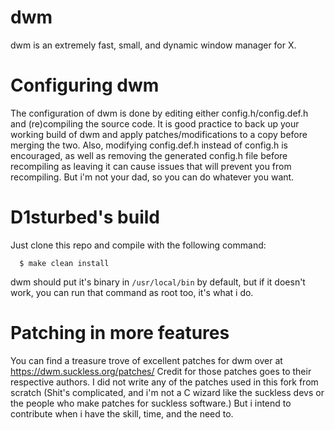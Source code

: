 # dwm

dwm is an extremely fast, small, and dynamic window manager for X.

# Configuring dwm

The configuration of dwm is done by editing either config.h/config.def.h
and (re)compiling the source code. It is good practice to back up your working build of dwm and apply patches/modifications to a copy before merging the two.
Also, modifying config.def.h instead of config.h is encouraged, as well as removing the generated config.h file before recompiling as leaving it can cause issues that will prevent you from recompiling. But i'm not your dad, so you can do whatever you want.

# D1sturbed's build

Just clone this repo and compile with the following command:
```
  $ make clean install
 ```
dwm should put it's binary in ```/usr/local/bin``` by default, but if it doesn't work, you can run that command as root too, it's what i do.

# Patching in more features 

You can find a treasure trove of excellent patches for dwm over at https://dwm.suckless.org/patches/
Credit for those patches goes to their respective authors.
I did not write any of the patches used in this fork from scratch (Shit's complicated, and i'm not a C wizard like the suckless devs or the people who make patches for suckless software.) But i intend to contribute when i have the skill, time, and the need to.
